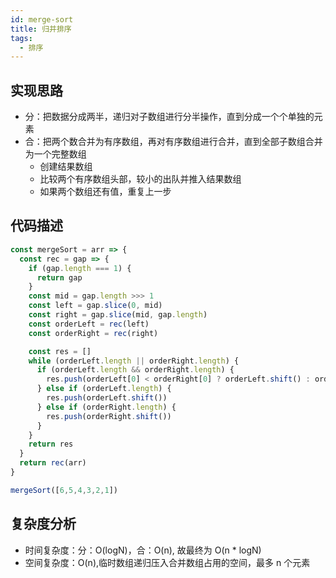 ```yaml
---
id: merge-sort
title: 归并排序
tags:
  - 排序
---
```


## 实现思路

- 分：把数据分成两半，递归对子数组进行分半操作，直到分成一个个单独的元素
- 合：把两个数合并为有序数组，再对有序数组进行合并，直到全部子数组合并为一个完整数组
  - 创建结果数组
  - 比较两个有序数组头部，较小的出队并推入结果数组
  - 如果两个数组还有值，重复上一步

## 代码描述

```js
const mergeSort = arr => {
  const rec = gap => {
    if (gap.length === 1) {
      return gap
    }
    const mid = gap.length >>> 1
    const left = gap.slice(0, mid)
    const right = gap.slice(mid, gap.length)
    const orderLeft = rec(left)
    const orderRight = rec(right)

    const res = []
    while (orderLeft.length || orderRight.length) {
      if (orderLeft.length && orderRight.length) {
        res.push(orderLeft[0] < orderRight[0] ? orderLeft.shift() : orderRight.shift())
      } else if (orderLeft.length) {
        res.push(orderLeft.shift())
      } else if (orderRight.length) {
        res.push(orderRight.shift())
      }
    }
    return res
  }
  return rec(arr)
}

mergeSort([6,5,4,3,2,1])
```

## 复杂度分析

- 时间复杂度：分：O(logN)，合：O(n), 故最终为 O(n * logN)
- 空间复杂度：O(n),临时数组递归压入合并数组占用的空间，最多 n 个元素

